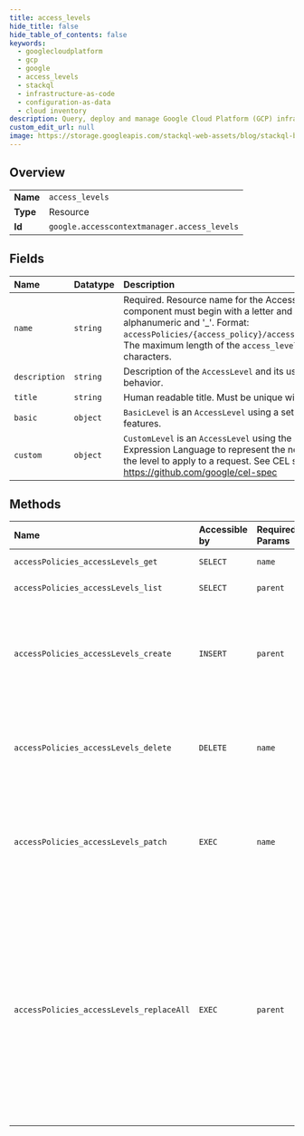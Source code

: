 ```yaml
---
title: access_levels
hide_title: false
hide_table_of_contents: false
keywords:
  - googlecloudplatform
  - gcp
  - google
  - access_levels
  - stackql
  - infrastructure-as-code
  - configuration-as-data
  - cloud inventory
description: Query, deploy and manage Google Cloud Platform (GCP) infrastructure and resources using SQL
custom_edit_url: null
image: https://storage.googleapis.com/stackql-web-assets/blog/stackql-blog-post-featured-image.png
---
```

  
    

## Overview
<table><tbody>
<tr><td><b>Name</b></td><td><code>access_levels</code></td></tr>
<tr><td><b>Type</b></td><td>Resource</td></tr>
<tr><td><b>Id</b></td><td><code>google.accesscontextmanager.access_levels</code></td></tr>
</tbody></table>

## Fields
| Name | Datatype | Description |
|:-----|:---------|:------------|
| `name` | `string` | Required. Resource name for the Access Level. The `short_name` component must begin with a letter and only include alphanumeric and '_'. Format: `accessPolicies/{access_policy}/accessLevels/{access_level}`. The maximum length of the `access_level` component is 50 characters. |
| `description` | `string` | Description of the `AccessLevel` and its use. Does not affect behavior. |
| `title` | `string` | Human readable title. Must be unique within the Policy. |
| `basic` | `object` | `BasicLevel` is an `AccessLevel` using a set of recommended features. |
| `custom` | `object` | `CustomLevel` is an `AccessLevel` using the Cloud Common Expression Language to represent the necessary conditions for the level to apply to a request. See CEL spec at: https://github.com/google/cel-spec |
## Methods
| Name | Accessible by | Required Params | Description |
|:-----|:--------------|:----------------|:------------|
| `accessPolicies_accessLevels_get` | `SELECT` | `name` | Gets an access level based on the resource name. |
| `accessPolicies_accessLevels_list` | `SELECT` | `parent` | Lists all access levels for an access policy. |
| `accessPolicies_accessLevels_create` | `INSERT` | `parent` | Creates an access level. The long-running operation from this RPC has a successful status after the access level propagates to long-lasting storage. If access levels contain errors, an error response is returned for the first error encountered. |
| `accessPolicies_accessLevels_delete` | `DELETE` | `name` | Deletes an access level based on the resource name. The long-running operation from this RPC has a successful status after the access level has been removed from long-lasting storage. |
| `accessPolicies_accessLevels_patch` | `EXEC` | `name` | Updates an access level. The long-running operation from this RPC has a successful status after the changes to the access level propagate to long-lasting storage. If access levels contain errors, an error response is returned for the first error encountered. |
| `accessPolicies_accessLevels_replaceAll` | `EXEC` | `parent` | Replaces all existing access levels in an access policy with the access levels provided. This is done atomically. The long-running operation from this RPC has a successful status after all replacements propagate to long-lasting storage. If the replacement contains errors, an error response is returned for the first error encountered. Upon error, the replacement is cancelled, and existing access levels are not affected. The Operation.response field contains ReplaceAccessLevelsResponse. Removing access levels contained in existing service perimeters result in an error. |
